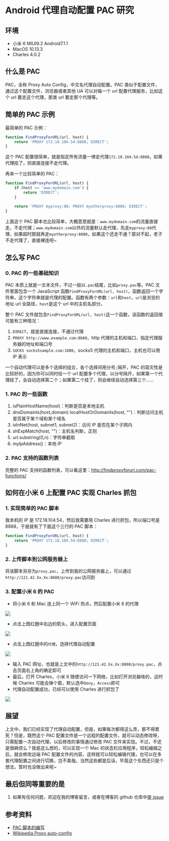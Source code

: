 # Android 代理自动配置 PAC 研究

## 环境

* 小米 6 MIUI9.2 Android7.1.1
* MacOS 10.13.3
* Charles 4.0.2

## 什么是 PAC

PAC，全称 Proxy Auto Config，中文名代理自动配置。PAC 类似于配置文件，通过这个配置文件，浏览器或者其他 UA 可以对每一个 url 配置代理服务，比如这个 url 要走这个代理，那类 url 要走那个代理等。

## 简单的 PAC 示例

最简单的 PAC 示例：

```javascript
function FindProxyForURL(url, host) {
    return 'PROXY 172.18.104.54:8888; DIRECT';
}
```

这个 PAC 配置很简单，就是指定所有流量一律走代理`172.18.104.54:8888`，如果代理挂了，则直接连接不走代理。

再来一个比较简单的 PAC：

```javascript
function FindProxyForURL(url, host) {
    if (host == 'www.mydomain.com') {
        return 'DIRECT';
    }

    return 'PROXY myproxy:80; PROXY myotherproxy:8080; DIRECT';
}
```

上面这个 PAC 脚本也比较简单，大概意思就是：`www.mydomain.com`的流量直接走，不走代理；`www.mydomain.com`以外的流量默认走代理，先走`myproxy:80`代理，如果超时那就再走`myotherproxy:8080`，如果这个还走不通？那对不起，老子不走代理了，直接裸连吧~

## 怎么写 PAC

### 0. PAC 的一些基础知识

PAC 本质上就是一文本文件，不过一般以`.pac`结尾，比如`proxy.pac`等。PAC 文件里面包含一个 JavaScript 函数`FindProxyForURL(url, host)`，函数返回一个字符串，这个字符串就是代理的配置。函数有两个参数：`url`和`host`，`url`是浏览的地址 url 全路径，`host`是这个 url 中的主机名部分。

整个 PAC 文件就包含`FindProxyForURL(url, host)`这一个函数，该函数的返回值可能有三种情况：

1. `DIRECT`，就是直接连接，不通过代理
2. `PROXY http://www.example.com:8080`，http 代理的主机和端口，指定代理服务器的地址和端口号
3. `SOCKS socks5sample.com:1080`，socks5 代理的主机和端口，主机也可以用 IP 表示

一个自动代理可以是多个选择的组合，各个选择间用分号`;`隔开，PAC 的容灾性是比较好的，因为你可以同时给一个 url 配置多个代理，以分号隔开，如果第一个代理挂了，会自动选择第二个；如果第二个挂了，则会继续自动选择第三个......

### 1. PAC 的一些函数

1. isPlainHostName(host)：判断是否是本地主机
2. dnsDomainIs(host,domain) localHostOrDomainIs(host, "")：判断访问主机是否属于某个域和某个域名
3. isInNet(host, subnet1, subnet2)：访问 IP 是否在某个子网内
4. shExpMatch(host, "")：主机名判断，正则
5. url.substring(0,n)：字符串截取
6. myIpAddress()：本地 IP

### 2. PAC 支持的函数列表

完整的 PAC 支持的函数列表，可以看这里：http://findproxyforurl.com/pac-functions/

## 如何在小米 6 上配置 PAC 实现 Charles 抓包

### 1. 实现简单的 PAC 脚本

我本机的 IP 是 172.18.104.54，然后我需要用 Charles 进行抓包，所以端口号是 8888，于是就有了下面这个三行的 PAC 脚本：

```javascript
function FindProxyForURL(url, host) {
    return 'PROXY 172.18.104.54:8888; DIRECT';
}
```

### 2. 上传脚本到公网服务器上

将该脚本另存为`proxy.pac`，上传到我的公网服务器上，可以通过`http://121.42.Xx.Xx:8080/proxy.pac`访问到

### 3. 配置小米 6 的 PAC

* 将小米 6 和 Mac 连上同一个 WiFi 热点，然后配置小米 6 的代理

![](http://7xo5vs.com1.z0.glb.clouddn.com/2018-02-26-15196349045958.jpg)

* 点击上图红圈中右边的箭头，进入配置页面

![](http://7xo5vs.com1.z0.glb.clouddn.com/2018-02-26-15196350551095.jpg)

* 点击上图红圈中的`代理`，选择代理自动配置

![](http://7xo5vs.com1.z0.glb.clouddn.com/2018-02-26-15196351647103.jpg)

* 输入 PAC 网址，也就是上文中的`http://121.42.Xx.Xx:8080/proxy.pac`，点击页面右上角的确定即可
* 最后，打开 Charles，小米 6 随便访问一下网络，比如打开浏览器啥的，这时候 Charles 可能会弹个窗，默认选中`Deny`，`Access`即可
* 代理自动配置成功，已经可以使用 Charles 进行抓包了

![](http://7xo5vs.com1.z0.glb.clouddn.com/2018-02-26-15196356523135.jpg)

## 展望

上文中，我们已经实现了代理自动配置，但是，如果每次都得这么弄，那不得累死？但是，既然这个 PAC 配置文件是一个远程的配置文件，就可以动态修改呀，只需配置一次自动代理，以后修改的事情通过修改 PAC 文件来实现。不过，不还是很麻烦么？我是这么想的，可以实现一个 Mac 的状态栏应用程序，轻松编辑之后，就会修改远端 PAC 配置文件的内容，这样就可以轻松编辑代理，也可以在多套代理配置之间进行切换，岂不美哉。当然这些都是后话，毕竟这个东西还只是个想法，暂时也没做出来呢~

## 最后但同等重要的是

1. 如果有任何问题，欢迎在我的博客留言，或者在博客的 github 仓库中[提 issue](https://github.com/wangyongf/blog-mds/issues/new)

## 参考资料

* [PAC 脚本的编写](http://blog.csdn.net/ljinddlj/article/details/1809493)
* [Wikipedia Proxy auto-config](https://en.wikipedia.org/wiki/Proxy_auto-config)
